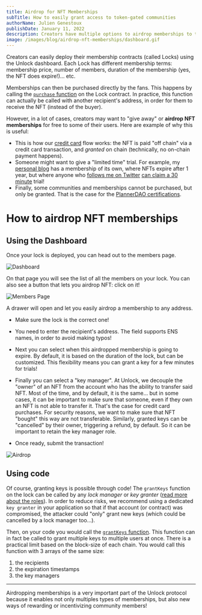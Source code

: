 ```yaml
---
title: Airdrop for NFT Memberships
subTitle: How to easily grant access to token-gated communities
authorName: Julien Genestoux
publishDate: January 11, 2022
description: Creators have multiple options to airdrop memberships to their fans so they can become members and receive the NFT in their wallets
image: /images/blog/airdrop-nft-memberships/dashboard.gif
---
```


Creators can easily deploy their membership contracts (called Locks) using the Unlock dashboard. Each Lock has different membership terms: membership price, number of members, duration of the membership (yes, the NFT does expire!)... etc.

Memberships can then be purchased directly by the fans. This happens by calling the [`purchase` function](https://docs.unlock-protocol.com/developers/smart-contracts/lock-api#purchase) on the Lock contract. In practice, this function can actually be called with another recipient's address, in order for them to receive the NFT (instead of the buyer).

However, in a lot of cases, creators may want to "give away" or **airdrop NFT memberships** for free to some of their users. Here are example of why this is useful:

- This is how our [credit card](/blog/credit-card-nft) flow works: the NFT is paid "off chain" via a credit card transaction, and _granted_ on chain (technically, no on-chain payment happens).
- Someone might want to give a "limited time" trial. For example, my [personal blog](https://ouvre-boite.com) has a membership of its own, where NFTs expire after 1 year, but where anyone who [follows me on Twitter](https://twitter.com/julien51) [can claim a 30 minute](https://claim-ouvre-boite-membership.herokuapp.com/) trial!
- Finally, some communities and memberships cannot be purchased, but only be granted. That is the case for the [PlannerDAO certifications](https://twitter.com/PlannerDAO/status/1479097169747529735).

# How to airdrop NFT memberships

## Using the Dashboard

Once your lock is deployed, you can head out to the members page.

![Dashboard](/images/blog/airdrop-nft-memberships/dashboard.png)

On that page you will see the list of all the members on your lock. You can also see a button that lets you airdrop NFT: click on it!

![Members Page](/images/blog/airdrop-nft-memberships/members-page.png)

A drawer will open and let you easily airdrop a membership to any address.

- Make sure the lock is the correct one!

- You need to enter the recipient's address. The field supports ENS names, in order to avoid making typos!

- Next you can select when this airdropped membership is going to expire. By default, it is based on the duration of the lock, but can be customized. This flexibility means you can grant a key for a few minutes for trials!

- Finally you can select a "key manager". At Unlock, we decouple the "owner" of an NFT from the account who has the ability to transfer said NFT. Most of the time, and by default, it is the same... but in some cases, it can be important to make sure that someone, even if they own an NFT is not able to transfer it. That's the case for credit card purchases. For security reasons, we want to make sure that NFT "bought" this way are not transferable. Similarly, granted keys can be "cancelled" by their owner, triggering a refund, by default. So it can be important to retain the key manager role.

- Once ready, submit the transaction!

![Airdrop](/images/blog/airdrop-nft-memberships/dashboard.gif)

## Using code

Of course, granting keys is possible through code! The `grantKeys` function on the lock can be called by any _lock manager_ or _key granter_ ([read more about the roles](https://docs.unlock-protocol.com/developers/smart-contracts/lock-api/access-control)). In order to reduce risks, we recommend using a dedicated `key granter` in your application so that if that account (or contract) was compromised, the attacker could "only" grant new keys (which could be cancelled by a lock manager too...).

Then, on your code you would call the [`grantKeys` function](https://docs.unlock-protocol.com/developers/smart-contracts/lock-api#grantkeys). This function can in fact be called to grant multiple keys to multiple users at once. There is a practical limit based on the block-size of each chain. You would call this function with 3 arrays of the same size:

1. the recipients
2. the expiration timestamps
3. the key managers

---

Airdropping memberships is a very important part of the Unlock protocol because it enables not only multiples types of memberships, but also new ways of rewarding or incentivizing community members!
